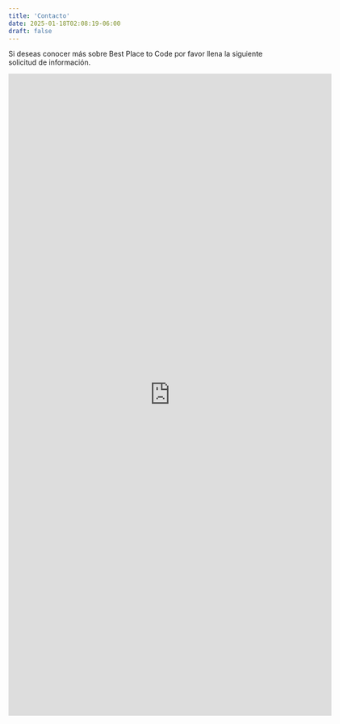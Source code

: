 ```yaml
---
title: 'Contacto'
date: 2025-01-18T02:08:19-06:00
draft: false
---
```




<p>Si deseas conocer más sobre Best Place to Code por favor llena la siguiente solicitud de información.</p>

<div class="container">
<p><iframe class="mx-auto d-block" frameborder="0" height="1270" marginheight="0" marginwidth="0" src="https://docs.google.com/forms/d/e/1FAIpQLScFguVq0ZpVeQWKviLVP2OwXwSyrWvwuCRP-ExDwzxEp1favQ/viewform?embedded=true" width="640">Loading...</iframe></p>
</div>
